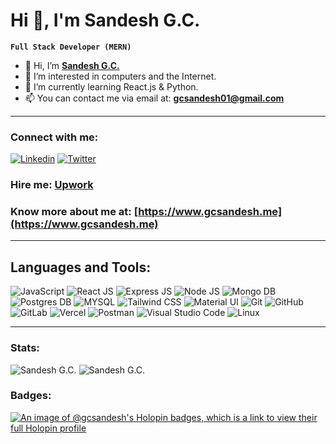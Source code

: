 # Hi 👋, I'm Sandesh G.C.

**` Full Stack Developer (MERN) `**

- 👋 Hi, I’m [**Sandesh G.C.**](https://www.gcsandesh.me/)
- 👀 I’m interested in computers and the Internet.
- 🌱 I’m currently learning React.js & Python.
- 📫 You can contact me via email at: **gcsandesh01@gmail.com**
---

### Connect with me:
[![Linkedin](https://skillicons.dev/icons?i=linkedin "Linkedin")](https://www.linkedin.com/in/sandesh-g-c-8236b2195/)
[![Twitter](https://skillicons.dev/icons?i=twitter "Twitter")](https://twitter.com/gcsandesh_)

### Hire me: [Upwork](https://www.upwork.com/freelancers/~019e33ef393aa62d4f?s=1110580755057594368)
<!-- ### [Download CV](https://github.com/gcsandesh/SandeshGC/files/15024335/Sandesh_G.C._CV.pdf) -->


### Know more about me at: [https://www.gcsandesh.me](https://www.gcsandesh.me)
---

## Languages and Tools:

![JavaScript](https://skillicons.dev/icons?i=js "JavaScript")
![React JS](https://skillicons.dev/icons?i=react "React JS")
![Express JS](https://skillicons.dev/icons?i=expressjs "Express JS")
![Node JS](https://skillicons.dev/icons?i=nodejs "Node JS")
![Mongo DB](https://skillicons.dev/icons?i=mongodb "Mongo DB")
![Postgres DB](https://skillicons.dev/icons?i=postgres "Postgres DB")
![MYSQL](https://skillicons.dev/icons?i=mysql "MySQL")
![Tailwind CSS](https://skillicons.dev/icons?i=tailwindcss "Tailwind CSS")
![Material UI](https://skillicons.dev/icons?i=materialui "Material UI")
![Git](https://skillicons.dev/icons?i=git "Git")
![GitHub](https://skillicons.dev/icons?i=github "GitHub")
![GitLab](https://skillicons.dev/icons?i=gitlab "GitLab")
![Vercel](https://skillicons.dev/icons?i=vercel "Vercel")
![Postman](https://skillicons.dev/icons?i=postman "Postman")
![Visual Studio Code](https://skillicons.dev/icons?i=vscode "Visual Studio Code")
![Linux](https://skillicons.dev/icons?i=linux "Linux")
<!-- ![Typescript](https://skillicons.dev/icons?i=ts "Typescript") -->
<!-- ![Next JS](https://skillicons.dev/icons?i=nextjs "Next JS") -->
<!-- ![Redux](https://skillicons.dev/icons?i=redux "Redux") -->
<!-- ![Figma](https://skillicons.dev/icons?i=figma "Figma") -->
<!-- ![Firebase](https://skillicons.dev/icons?i=firebase "Firebase") -->

---

### Stats:
<!-- Most Used Languages -->
<img align="justify" src="https://github-readme-stats.vercel.app/api/top-langs?username=gcsandesh&show_icons=true&theme=dark&locale=en&layout=compact" alt="Sandesh G.C." />

<!-- Contributions, Current Streak, Longest streak -->
<img align="justify" src="https://github-readme-streak-stats.herokuapp.com/?user=gcsandesh&theme=dark&locale=en" alt="Sandesh G.C." />

### Badges:

[![An image of @gcsandesh's Holopin badges, which is a link to view their full Holopin profile](https://holopin.me/gcsandesh)](https://holopin.io/@gcsandesh)
